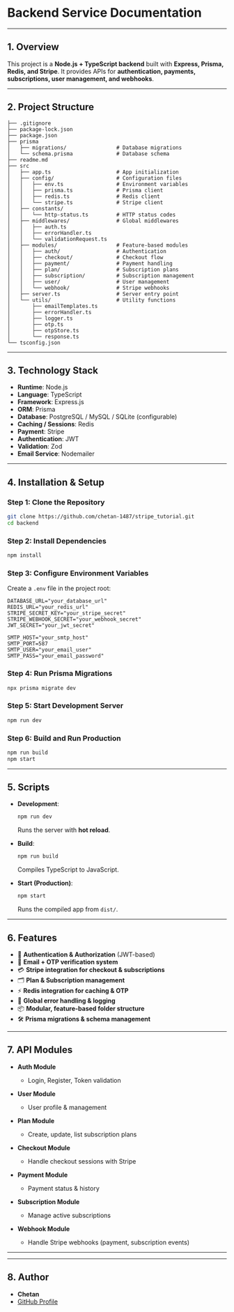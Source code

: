 # Backend Service Documentation

---

## 1. Overview

This project is a **Node.js + TypeScript backend** built with **Express, Prisma, Redis, and Stripe**.
It provides APIs for **authentication, payments, subscriptions, user management, and webhooks**.

---

## 2. Project Structure

```
├── .gitignore
├── package-lock.json
├── package.json
├── prisma
│   ├── migrations/                # Database migrations
│   └── schema.prisma              # Database schema
├── readme.md
├── src
│   ├── app.ts                     # App initialization
│   ├── config/                    # Configuration files
│   │   ├── env.ts                 # Environment variables
│   │   ├── prisma.ts              # Prisma client
│   │   ├── redis.ts               # Redis client
│   │   └── stripe.ts              # Stripe client
│   ├── constants/
│   │   └── http-status.ts         # HTTP status codes
│   ├── middlewares/               # Global middlewares
│   │   ├── auth.ts
│   │   ├── errorHandler.ts
│   │   └── validationRequest.ts
│   ├── modules/                   # Feature-based modules
│   │   ├── auth/                  # Authentication
│   │   ├── checkout/              # Checkout flow
│   │   ├── payment/               # Payment handling
│   │   ├── plan/                  # Subscription plans
│   │   ├── subscription/          # Subscription management
│   │   ├── user/                  # User management
│   │   └── webhook/               # Stripe webhooks
│   ├── server.ts                  # Server entry point
│   └── utils/                     # Utility functions
│       ├── emailTemplates.ts
│       ├── errorHandler.ts
│       ├── logger.ts
│       ├── otp.ts
│       ├── otpStore.ts
│       └── response.ts
└── tsconfig.json
```

---

## 3. Technology Stack

* **Runtime**: Node.js
* **Language**: TypeScript
* **Framework**: Express.js
* **ORM**: Prisma
* **Database**: PostgreSQL / MySQL / SQLite (configurable)
* **Caching / Sessions**: Redis
* **Payment**: Stripe
* **Authentication**: JWT
* **Validation**: Zod
* **Email Service**: Nodemailer

---

## 4. Installation & Setup

### Step 1: Clone the Repository

```bash
git clone https://github.com/chetan-1487/stripe_tutorial.git
cd backend
```

### Step 2: Install Dependencies

```bash
npm install
```

### Step 3: Configure Environment Variables

Create a `.env` file in the project root:

```env
DATABASE_URL="your_database_url"
REDIS_URL="your_redis_url"
STRIPE_SECRET_KEY="your_stripe_secret"
STRIPE_WEBHOOK_SECRET="your_webhook_secret"
JWT_SECRET="your_jwt_secret"

SMTP_HOST="your_smtp_host"
SMTP_PORT=587
SMTP_USER="your_email_user"
SMTP_PASS="your_email_password"
```

### Step 4: Run Prisma Migrations

```bash
npx prisma migrate dev
```

### Step 5: Start Development Server

```bash
npm run dev
```

### Step 6: Build and Run Production

```bash
npm run build
npm start
```

---

## 5. Scripts

* **Development**:

  ```bash
  npm run dev
  ```

  Runs the server with **hot reload**.

* **Build**:

  ```bash
  npm run build
  ```

  Compiles TypeScript to JavaScript.

* **Start (Production)**:

  ```bash
  npm start
  ```

  Runs the compiled app from `dist/`.

---

## 6. Features

* 🔐 **Authentication & Authorization** (JWT-based)
* 📧 **Email + OTP verification system**
* 💳 **Stripe integration for checkout & subscriptions**
* 🗂 **Plan & Subscription management**
* ⚡ **Redis integration for caching & OTP**
* 🚨 **Global error handling & logging**
* 📦 **Modular, feature-based folder structure**
* 🛠 **Prisma migrations & schema management**

---

## 7. API Modules

* **Auth Module**

  * Login, Register, Token validation

* **User Module**

  * User profile & management

* **Plan Module**

  * Create, update, list subscription plans

* **Checkout Module**

  * Handle checkout sessions with Stripe

* **Payment Module**

  * Payment status & history

* **Subscription Module**

  * Manage active subscriptions

* **Webhook Module**

  * Handle Stripe webhooks (payment, subscription events)

---
---

## 8. Author

* **Chetan**
* [GitHub Profile](https://github.com/chetan-1487)
